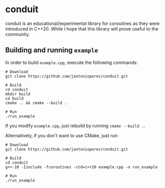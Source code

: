 # conduit

conduit is an educational/experimental library for coroutines as they were introduced in C++20. While I hope that this library will prove useful to the community. 

## Building and running `example`

In order to build `example.cpp`, execute the following commands:
```
# Download
git clone https://github.com/jantonioperez/conduit.git

# Build
cd conduit
mkdir build
cd build
cmake .. && cmake --build .

# Run
./run_example
```

If you modify `example.cpp`, just rebuild by running `cmake --build .`.

Alternatively, if you don't want to use CMake, just run:
```
# Download
git clone https://github.com/jantonioperez/conduit.git

# Build
cd conduit
g++-10 -Iinclude -fcoroutines -std=c++20 example.cpp -o run_example

# Run
./run_example
```
